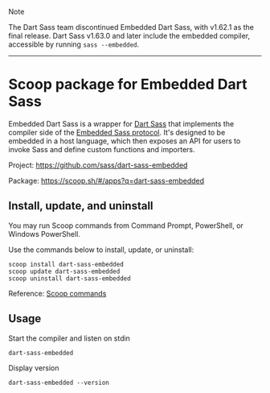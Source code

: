 > [!Note]
> The Dart Sass team discontinued Embedded Dart Sass, with v1.62.1 as the final release. Dart Sass v1.63.0 and later include the embedded compiler, accessible by running `sass --embedded`.

---

# Scoop package for Embedded Dart Sass

Embedded Dart Sass is a wrapper for [Dart Sass] that implements the compiler side of the [Embedded Sass protocol]. It's designed to be embedded in a host language, which then exposes an API for users to invoke Sass and define custom functions and importers.

Project: <https://github.com/sass/dart-sass-embedded>

Package: <https://scoop.sh/#/apps?q=dart-sass-embedded>

## Install, update, and uninstall

You may run Scoop commands from Command Prompt, PowerShell, or Windows PowerShell.

Use the commands below to install, update, or uninstall:

```text
scoop install dart-sass-embedded
scoop update dart-sass-embedded
scoop uninstall dart-sass-embedded
```

Reference: [Scoop commands]

## Usage

Start the compiler and listen on stdin

```text
dart-sass-embedded
```

Display version

```text
dart-sass-embedded --version
```

[Dart Sass]: https://sass-lang.com/dart-sass
[Embedded Sass protocol]: https://github.com/sass/sass-embedded-protocol/blob/master/README.md#readme
[Scoop commands]: https://github.com/ScoopInstaller/Scoop/wiki/Commands
